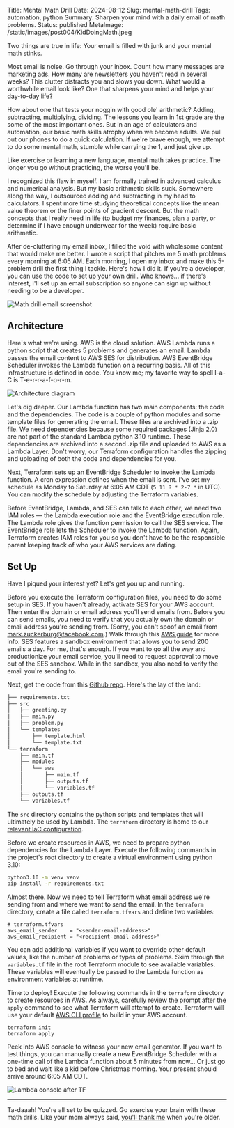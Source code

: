 Title: Mental Math Drill
Date: 2024-08-12
Slug: mental-math-drill
Tags: automation, python
Summary: Sharpen your mind with a daily email of math problems. 
Status: published
MetaImage: /static/images/post004/KidDoingMath.jpeg

Two things are true in life: Your email is filled with junk and your mental math stinks. 

Most email is noise. Go through your inbox. Count how many messages are marketing ads. How many are newsletters you haven't read in several weeks? This clutter distracts you and slows you down. What would a worthwhile email look like? One that sharpens your mind and helps your day-to-day life? 

How about one that tests your noggin with good ole' arithmetic? Adding, subtracting, multiplying, dividing. The lessons you learn in 1st grade are the some of the most important ones. But in an age of calculators and automation, our basic math skills atrophy when we become adults. We pull out our phones to do a quick calculation. If we're brave enough, we attempt to do some mental math, stumble while carrying the 1, and just give up. 

Like exercise or learning a new language, mental math takes practice. The longer you go without practicing, the worse you'll be. 

I recognized this flaw in myself. I am formally trained in advanced calculus and numerical analysis. But my basic arithmetic skills suck. Somewhere along the way, I outsourced adding and subtracting in my head to calculators. I spent more time studying theoretical concepts like the mean value theorem or the finer points of gradient descent. But the math concepts that I really need in life (to budget my finances, plan a party, or determine if I have enough underwear for the week) require basic arithmetic. 

After de-cluttering my email inbox, I filled the void with wholesome content that would make me better. I wrote a script that pitches me 5 math problems every morning at 6:05 AM. Each morning, I open my inbox and make this 5-problem drill the first thing I tackle. Here's how I did it. If you're a developer, you can use the code to set up your own drill. Who knows... if there's interest, I'll set up an email subscription so anyone can sign up without needing to be a developer. 

<img alt="Math drill email screenshot" src="/static/images/post004/EmailSample.jpeg" class="w-full md:w-auto md:max-w-xl mx-auto">


## Architecture
Here's what we're using. AWS is the cloud solution. AWS Lambda runs a python script that creates 5 problems and generates an email. Lambda passes the email content to AWS SES for distribution. AWS EventBridge Scheduler invokes the Lambda function on a recurring basis. All of this infrastructure is defined in code. You know me; my favorite way to spell I-a-C is T-e-r-r-a-f-o-r-m.

<img alt="Architecture diagram" src="/static/images/post004/MentalMathDrillArch.jpeg" class="w-full sm:w-auto sm:max-w-md mx-auto">

Let's dig deeper. Our Lambda function has two main components: the code and the dependencies. The code is a couple of python modules and some template files for generating the email. These files are archived into a .zip file. We need dependencies because some required packages (Jinja 2.0) are not part of the standard Lambda python 3.10 runtime. These dependencies are archived into a second .zip file and uploaded to AWS as a Lambda Layer. Don't worry; our Terraform configuration handles the zipping and uploading of both the code and dependencies for you. 

Next, Terraform sets up an EventBridge Scheduler to invoke the Lambda function. A cron expression defines when the email is sent. I've set my schedule as Monday to Saturday at 6:05 AM CDT (`5 11 ? * 2-7 *` in UTC). You can modify the schedule by adjusting the Terraform variables. 

Before EventBridge, Lambda, and SES can talk to each other, we need two IAM roles &mdash; the Lambda execution role and the EventBridge execution role. The Lambda role gives the function permission to call the SES service. The EventBridge role lets the Scheduler to invoke the Lambda function. Again, Terraform creates IAM roles for you so you don't have to be the responsible parent keeping track of who your AWS services are dating. 

## Set Up
Have I piqued your interest yet? Let's get you up and running. 

Before you execute the Terraform configuration files, you need to do some setup in SES. If you haven't already, activate SES for your AWS account. Then enter the domain or email address you'll send emails from. Before you can send emails, you need to verify that you actually own the domain or email address you're sending from. (Sorry, you can't spoof an email from mark.zuckerburg@facebook.com.) Walk through this [AWS guide](https://docs.aws.amazon.com/ses/latest/dg/creating-identities.html) for more info. 
SES features a sandbox environment that allows you to send 200 emails a day. For me, that's enough. If you want to go all the way and productionize your email service, you'll need to request approval to move out of the SES sandbox. While in the sandbox, you also need to verify the email you're sending to. 

Next, get the code from this [Github repo](https://github.com/kishanpatel789/kp_data_dev_blog_repos/tree/main/mental_math_drill). Here's the lay of the land: 

```bash
├── requirements.txt
├── src
│   ├── greeting.py
│   ├── main.py
│   ├── problem.py
│   └── templates
│       ├── template.html
│       └── template.txt
└── terraform
    ├── main.tf
    ├── modules
    │   └── aws
    │       ├── main.tf
    │       ├── outputs.tf
    │       └── variables.tf
    ├── outputs.tf
    └── variables.tf
```

The `src` directory contains the python scripts and templates that will ultimately be used by Lambda. The `terraform` directory is home to our [relevant IaC configuration](https://developer.hashicorp.com/terraform/language/modules/develop/structure). 

Before we create resources in AWS, we need to prepare python dependencies for the Lambda Layer. Execute the following commands in the project's root directory to create a virtual environment using python 3.10: 

```bash
python3.10 -m venv venv
pip install -r requirements.txt
```

Almost there. Now we need to tell Terraform what email address we're sending from and where we want to send the email. In the `terraform` directory, create a file called `terraform.tfvars` and define two variables:

```
# terraform.tfvars
aws_email_sender    = "<sender-email-address>"
aws_email_recipient = "<recipient-email-address>"
```

You can add additional variables if you want to override other default values, like the number of problems or types of problems. Skim through the `variables.tf` file in the root Terraform module to see available variables. These variables will eventually be passed to the Lambda function as environment variables at runtime. 

Time to deploy! Execute the following commands in the `terraform` directory to create resources in AWS. As always, carefully review the prompt after the `apply` command to see what Terraform will attempt to create. Terraform will use your default [AWS CLI profile](https://registry.terraform.io/providers/hashicorp/aws/latest/docs#authentication-and-configuration) to build in your AWS account. 

```
terraform init
terraform apply
```

Peek into AWS console to witness your new email generator. If you want to test things, you can manually create a new EventBridge Scheduler with a one-time call of the Lambda function about 5 minutes from now... Or just go to bed and wait like a kid before Christmas morning. Your present should arrive around 6:05 AM CDT. 

![Lambda console after TF](/static/images/post004/LambdaConsole.jpeg)

---

Ta-daaah! You're all set to be quizzed. Go exercise your brain with these math drills. Like your mom always said, [you'll thank me](https://kpdata.dev) when you're older. 
